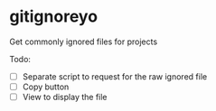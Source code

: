 # gitignoreyo
Get commonly ignored files for projects


Todo:  
- [ ] Separate script to request for the raw ignored file
- [ ] Copy button
- [ ] View to display the file
